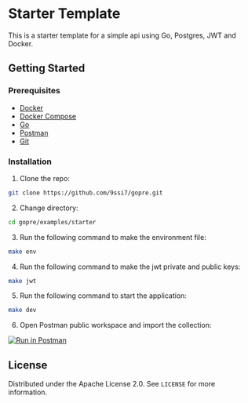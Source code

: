 # Starter Template

This is a starter template for a simple api using Go, Postgres, JWT and Docker.

## Getting Started

### Prerequisites

- [Docker](https://docs.docker.com/get-docker/)
- [Docker Compose](https://docs.docker.com/compose/install/)
- [Go](https://golang.org/doc/install)
- [Postman](https://www.postman.com/downloads/)
- [Git](https://git-scm.com/downloads)

### Installation

1. Clone the repo:

  ```sh
  git clone https://github.com/9ssi7/gopre.git
  ```

2. Change directory:

  ```sh
  cd gopre/examples/starter
  ```

3. Run the following command to make the environment file:

  ```sh
  make env
  ```

4. Run the following command to make the jwt private and public keys:

  ```sh
  make jwt
  ```

5. Run the following command to start the application:

  ```sh
  make dev
  ```

6. Open Postman public workspace and import the collection:

  [![Run in Postman](https://run.pstmn.io/button.svg)](https://www.postman.com/ssi97/workspace/9ssi7-s-public-apis)

## License

Distributed under the Apache License 2.0. See `LICENSE` for more information.

